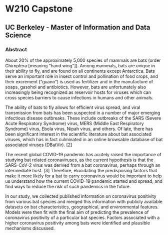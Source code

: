 # W210 Capstone
## UC Berkeley - Master of Information and Data Science

### Abstract
About 20% of the approximately 5,000 species of mammals are bats (order Chiroptera [meaning “hand wing”]). Among mammals, bats are unique in their ability to fly, and are found on all continents except Antarctica. Bats serve an important role in insect control and pollination of food crops, and their excrement (“guano”) is used as fertilizer and in the manufacture of soaps, gasohol and antibiotics. However, bats are unfortunately also increasingly being recognized as reservoir hosts for viruses which can cross species barriers to cause infections in humans and other animals.

The ability of bats to fly allows for efficient virus spread, and viral transmission from bats has been suspected in a number of major emerging infectious disease outbreaks. These include outbreaks of the SARS (Severe Acute Respiratory Syndrome) virus, MERS (Middle East Respiratory Syndrome) virus, Ebola virus, Nipah virus, and others. Of late, there has been significant interest in the scientific literature about bat associated viruses, which has in fact culminated in an online browsable database of bat associated viruses (DBatVir). [2]

The recent global COVID-19 pandemic has acutely raised the importance of studying bat related coronaviruses, as the current hypothesis is that the SARS-CoV-2 virus was derived from a bat coronavirus, perhaps through an intermediate host. [3] Therefore, elucidating the predisposing factors that make it more likely for a bat to carry coronavirus would be important to help us understand how the current COVID-19 pandemic started and spread, and find ways to reduce the risk of such pandemics in the future.

In our study, we collected published information on coronavirus positivity from various bat species and merged this information with publicly available datasets on bat characteristics, geographical, and environmental features. Models were then fit with the final aim of predicting the prevalence of coronavirus positivity of a particular bat species. Factors associated with a higher coronavirus positivity among bats were identified and plausible mechanisms discussed.
